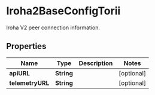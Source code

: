 

# Iroha2BaseConfigTorii

Iroha V2 peer connection information.

## Properties

| Name | Type | Description | Notes |
|------------ | ------------- | ------------- | -------------|
|**apiURL** | **String** |  |  [optional] |
|**telemetryURL** | **String** |  |  [optional] |




